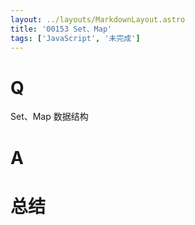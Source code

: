 ```yaml
---
layout: ../layouts/MarkdownLayout.astro
title: '00153 Set、Map'
tags: ['JavaScript', '未完成']
---
```


# Q

Set、Map 数据结构

# A



# 总结



<script>
  function func() {

  }
  
</script>